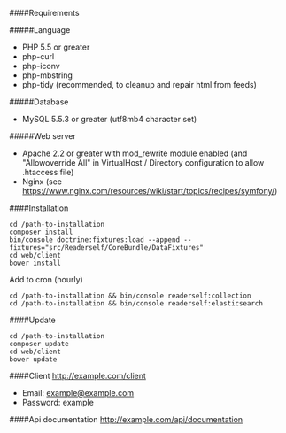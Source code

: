 ####Requirements

#####Language
* PHP 5.5 or greater
* php-curl
* php-iconv
* php-mbstring
* php-tidy (recommended, to cleanup and repair html from feeds)

#####Database
* MySQL 5.5.3 or greater (utf8mb4 character set)

#####Web server
* Apache 2.2 or greater with mod_rewrite module enabled (and "Allowoverride All" in VirtualHost / Directory configuration to allow .htaccess file)
* Nginx (see https://www.nginx.com/resources/wiki/start/topics/recipes/symfony/)

####Installation

```text
cd /path-to-installation
composer install
bin/console doctrine:fixtures:load --append --fixtures="src/Readerself/CoreBundle/DataFixtures"
cd web/client
bower install
```

Add to cron (hourly)
```text
cd /path-to-installation && bin/console readerself:collection
cd /path-to-installation && bin/console readerself:elasticsearch
```

####Update

```text
cd /path-to-installation
composer update
cd web/client
bower update
```

####Client
http://example.com/client
- Email: example@example.com
- Password: example

####Api documentation
http://example.com/api/documentation
